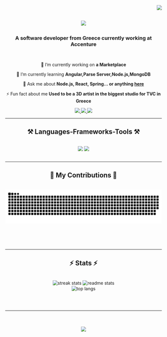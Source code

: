 <img align="right" src="https://visitor-badge.laobi.icu/badge?page_id=BozatzidisLeonidas.BozatzidisLeonidas-" />

<h1 align="center">
    <img src="https://readme-typing-svg.herokuapp.com/?font=Righteous&size=35&center=true&vCenter=true&width=500&height=70&duration=4000&lines=Hi+There!+👋;+I'm+Leonidas+Bozatzidis!;" />
</h1>

<h3 align="center">A software developer from Greece currently working at Accenture</h3>

<br/>

<div align="center">
 
 🔭 I’m currently working on **a Marketplace**
 
 🌱 I’m currently learning **Angular,Parse Server,Node.js,MongoDB**

💬 Ask me about **Node.js, React, Spring... or anything [here](https://github.com/BozatzidisLeonidas/BozatzidisLeonidas-/issues)**

⚡ Fun fact about me **Used to be a 3D artist in the biggest studio for TVC in Greece**

 </div>

 <div align="center"> 
  <a href="mailto:bozatzidisleonidas@gmail.com">
    <img src="https://img.shields.io/badge/Gmail-333333?style=for-the-badge&logo=gmail&logoColor=red" />
  </a>
  <a href="https://www.linkedin.com/in/leonidas-bozatzidis-b330b8156/">
    <img src="https://img.shields.io/badge/LinkedIn-0077B5?style=for-the-badge&logo=linkedin&logoColor=white" target="_blank" />
  </a>
  <a href="https://github.com/BozatzidisLeonidas?tab=repositories">
     <img src="https://img.shields.io/badge/Portfolio-FF5722?style=for-the-badge&logo=todoist&logoColor=white" target="_blank" /> <!-- sqlite, safari, google-chrome are other good icon options -->
  </a>
</div>

<hr/>

<h2 align="center">⚒️ Languages-Frameworks-Tools ⚒️</h2>
<br/>
<div align="center">
    <img src="https://skillicons.dev/icons?i=react,bootstrap,html,css,vscode,github,tailwind,git" />
    <img src="https://skillicons.dev/icons?i=nodejs,javascript,express,mongodb,java,mysql,spring,blender" /><br>
</div>

<br/>
<hr/>

<div align="center">
  <h2>🐍 My Contributions 🐍</h2>
  <br>
  <img alt="snake eating my contributions" src="https://raw.githubusercontent.com/BozatzidisLeonidas/BozatzidisLeonidas/output/github-contribution-grid-snake.svg" />
  
  <br/><br/><br/>
</div>

<hr/>

<h2 align="center">⚡ Stats ⚡</h2>
<br>
<div align=center>
  <img width=390 src="https://github-readme-streak-stats-BozatzidisLeonidas.vercel.app/?user=BozatzidisLeonidas&count_private=true&theme=react&border_radius=10" alt="streak stats"/>
  <img width=390 src="https://github-readme-stats-BozatzidisLeonidas.vercel.app/api?username=BozatzidisLeonidas&count_private=true&show_icons=true&theme=react&rank_icon=github&border_radius=10" alt="readme stats" />
  <br/>
  <img width=325 align="center" src="https://github-readme-stats-BozatzidisLeonidas.vercel.app/api/top-langs/?username=BozatzidisLeonidas&hide=HTML&langs_count=8&layout=compact&theme=react&border_radius=10&size_weight=0.5&count_weight=0.5&exclude_repo=github-readme-stats" alt="top langs" />
</div>

<br/><br/>

<hr/>

<h1 align="center">
    <img src="https://readme-typing-svg.herokuapp.com/?font=Righteous&size=35&center=true&vCenter=true&width=500&height=70&duration=4000&lines=Thanks+for+visiting+✌️;" />
</h1>

<br/>